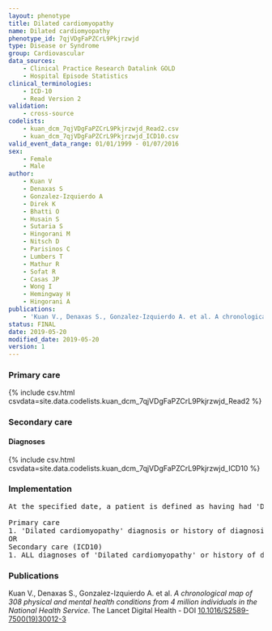 ```yaml
---
layout: phenotype
title: Dilated cardiomyopathy
name: Dilated cardiomyopathy
phenotype_id: 7qjVDgFaPZCrL9Pkjrzwjd 
type: Disease or Syndrome
group: Cardiovascular
data_sources: 
    - Clinical Practice Research Datalink GOLD
    - Hospital Episode Statistics
clinical_terminologies: 
    - ICD-10
    - Read Version 2
validation: 
    - cross-source
codelists: 
    - kuan_dcm_7qjVDgFaPZCrL9Pkjrzwjd_Read2.csv
    - kuan_dcm_7qjVDgFaPZCrL9Pkjrzwjd_ICD10.csv
valid_event_data_range: 01/01/1999 - 01/07/2016
sex: 
    - Female
    - Male
author: 
    - Kuan V
    - Denaxas S
    - Gonzalez-Izquierdo A
    - Direk K
    - Bhatti O
    - Husain S
    - Sutaria S
    - Hingorani M
    - Nitsch D
    - Parisinos C
    - Lumbers T
    - Mathur R
    - Sofat R
    - Casas JP
    - Wong I
    - Hemingway H
    - Hingorani A
publications: 
    - 'Kuan V., Denaxas S., Gonzalez-Izquierdo A. et al. A chronological map of 308 physical and mental health conditions from 4 million individuals in the National Health Service. The Lancet Digital Health - DOI: 10.1016/S2589-7500(19)30012-3' 
status: FINAL
date: 2019-05-20
modified_date: 2019-05-20
version: 1
---
```

### Primary care 
{% include csv.html csvdata=site.data.codelists.kuan_dcm_7qjVDgFaPZCrL9Pkjrzwjd_Read2 %}
### Secondary care 
#### Diagnoses 
{% include csv.html csvdata=site.data.codelists.kuan_dcm_7qjVDgFaPZCrL9Pkjrzwjd_ICD10 %}
### Implementation 
<pre>At the specified date, a patient is defined as having had 'Dilated cardiomyopathy' IF they meet the criteria for any of the following on or before the specified date. The earliest date on which the individual meets any of the following criteria on or before the specified date is defined as the first event date:

Primary care
1. 'Dilated cardiomyopathy' diagnosis or history of diagnosis during a consultation 
OR
Secondary care (ICD10)
1. ALL diagnoses of 'Dilated cardiomyopathy' or history of diagnosis during a hospitalization</pre> 
 
### Publications 
Kuan V., Denaxas S., Gonzalez-Izquierdo A. et al. _A chronological map of 308 physical and mental health conditions from 4 million individuals in the National Health Service_. The Lancet Digital Health - DOI <a href='https://www.thelancet.com/journals/landig/article/PIIS2589-7500(19)30012-3/fulltext'>10.1016/S2589-7500(19)30012-3</a>